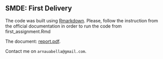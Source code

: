 ## SMDE: First Delivery

The code was built using [Rmarkdown](https://bookdown.org/yihui/rmarkdown/basics.html). Please, follow the instruction from the official documentation in order to run the code from first_assignment.Rmd

The document: [report.pdf](./report.pdf).

Contact me on `arnauabella@gmail.com`.
